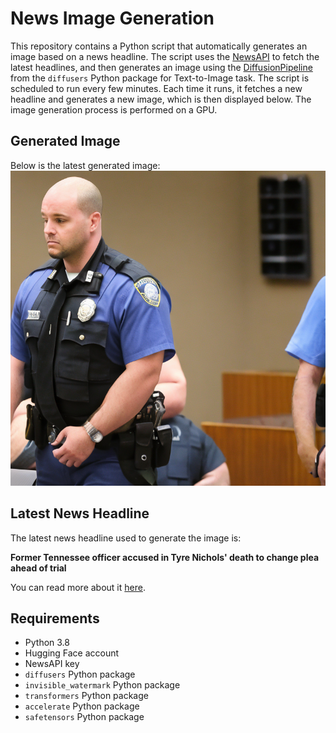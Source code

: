 # News Image Generation
This repository contains a Python script that automatically generates an image based on a news headline. The script uses the [NewsAPI](https://newsapi.org/) to fetch the latest headlines, and then generates an image using the [DiffusionPipeline](https://github.com/huggingface/diffusers) from the `diffusers` Python package for Text-to-Image task.
The script is scheduled to run every few minutes. Each time it runs, it fetches a new headline and generates a new image, which is then displayed below. The image generation process is performed on a GPU.

## Generated Image
Below is the latest generated image:
![Generated Image](image.png)

## Latest News Headline
The latest news headline used to generate the image is:

**Former Tennessee officer accused in Tyre Nichols' death to change plea ahead of trial**

You can read more about it [here](https://news.google.com/rss/articles/CBMipwFBVV95cUxNYXh5N2lSeHFKT2o0T1h1dDFRSE95YktRejVYN2pha2VBODhrLTczZlgwYndoSk51clZlN25MbTk4OHdza1BQb3ZYaEZMR3pQSXVZajAtdGh2TWdtVUVjTjlYd1RGQlBERk1kMzVnT2VfcUNqMC1GdDRJdUNCSzRSVjd0UWpDSGVVWW1DRXE3TDVzeEhTYy1VUTFDM0ZCZXMwdndpa1BDMNIBrAFBVV95cUxOQ2JrUHU0c3ozYk1aa0JlblNlOEJEZjkxMGg1QjVCSTdYa3k5ZXdmdm51TXFOcV9FQ2pNS3BnZEFvTVZSekxENnRvS0VCVHZ6akp0UkpwdTREYndPeG9oYjlWVnBTWkZfXzFIQloteU5SSThKeWotZXBrd1ZZc05ZVl9ieXZxOHFVd0ZDUTBiNlVxSGJyWFZKUzB5c0JhbEpBYzU0aTVnQUtjcUF2?oc=5).

## Requirements
- Python 3.8
- Hugging Face account
- NewsAPI key
- `diffusers` Python package
- `invisible_watermark` Python package
- `transformers` Python package
- `accelerate` Python package
- `safetensors` Python package
